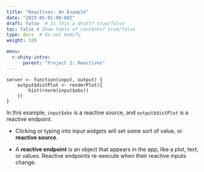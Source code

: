 ```yaml
---
title: "Reactives: An Example"
date: "2023-05-01:00:00Z"
draft: false  # Is this a draft? true/false
toc: false # Show table of contents? true/false
type: docs  # Do not modify.
weight: 320

menu:
  r-shiny-intro:
      parent: "Project 2: Reactives"
---
```


```
server <- function(input, output) {
    output$distPlot <- renderPlot({
        hist(rnorm(input$obs))
    })
}
```

In this example, `input$obs` is a reactive source, and `output$distPlot` is a reactive endpoint.

- Clicking or typing into input widgets will set some sort of value, or **reactive source**.

- A **reactive endpoint** is an object that appears in the app, like a plot, text, or values. Reactive endpoints re-execute when their reactive inputs change.
